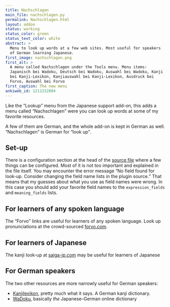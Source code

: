 ```yaml
---
title: Nachschlagen
main_file: nachschlagen.py
permalink: Nachschlagen.html
layout: addon
status: working
status_color: green
status_text_color: white
abstract: >
  Menu to look up words at a few web sites. Most useful for speakers
  of German learning Japanese.
first_image: nachschlagen.png
first_alt: >
  A menu called Nachschlagen under the Tools menu. Menu items:
  Japanisch bei Wadoku, Deutsch bei Wadoku, Auswahl bei Wadoku, Kanji
  bei Kanji-Lexikon, Kanjiauswahl bei Kanji-Lexikon, Ausdruck bei
  Forvo, Auswahl bei Forvo
first_caption: The new menu
ankiweb_id: 1211332804
---
```

Like the <q>Lookup</q> menu from the Japanese support add-on, this
adds a menu called <q lang="de">Nachschlagen</q> were you can look up
words at some of my favorite resources.

A few of them are German, and the whole add-on is kept in German as
well. <q lang="de">Nachschlagen</q> is German for <q>look up</q>.

## Set-up

There is a configuration section at the head of the
[source file](https://github.com/ospalh/anki-addons/blob/master/nachschlagen.py)
where a few things can be configured. Most of it is not too important
and explained in the file itself. You may encounter the error message
<q>No field found for look-up. Consider changing the field name lists
in the plugin source.</q> That means that my guesses about what you
use as field names were wrong. In this case you should add your
favorite field names to the `expression_fields` and `meaning_fields`
lists.


## For learners of any spoken language

The <q>Forvo</q> links are useful for learners of any spoken language. Look
up pronunciations at the crowd-sourced [forvo.com](http://forvo.com).

## For learners of Japanese

The kanji look-up at
[saiga-jp.com](http://www.saiga-jp.com/kanji_dictionary.html) may be
useful for learners of Japanese

## For German speakers

The two other resources are more narrowly useful for German speakers:

* [Kanjilexikon](https://mpi-lingweb.shh.mpg.de/kanji/index.html), pretty
  much what it says. A German kanji dictionary.
* [WaDoku](http://www.wadoku.de/), basically *the* Japanese–German
  online dictionary
